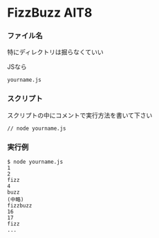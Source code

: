 FizzBuzz AIT8
=============

### ファイル名
特にディレクトリは掘らなくていい

JSなら
```
yourname.js
```

### スクリプト
スクリプトの中にコメントで実行方法を書いて下さい

```
// node yourname.js
```

### 実行例

```
$ node yourname.js
1
2
fizz
4
buzz
(中略)
fizzbuzz
16
17
fizz
...
```
